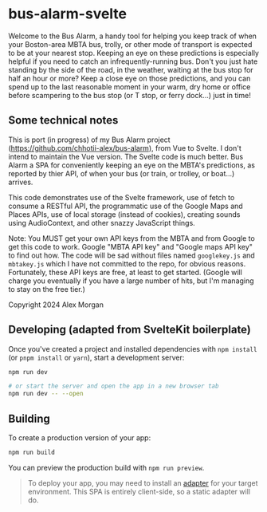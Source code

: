 # bus-alarm-svelte

Welcome to the Bus Alarm, a handy tool for helping you keep track of when your Boston-area MBTA bus, trolly, or other mode of transport is expected to be at your nearest stop. Keeping an eye on these predictions is especially helpful if you need to catch an infrequently-running bus. Don't you just hate standing by the side of the road, in the weather, waiting at the bus stop for half an hour or more? Keep a close eye on those predictions, and you can spend up to the last reasonable moment in your warm, dry home or office before scampering to the bus stop (or T stop, or ferry dock...) just in time!

## Some technical notes

This is port (in progress) of my Bus Alarm project (https://github.com/chhotii-alex/bus-alarm), from Vue to Svelte. I don't
intend to maintain the Vue version. The Svelte code is much better.
Bus Alarm a SPA for conveniently keeping an eye on the MBTA's predictions, as reported by thier API, of when your bus (or train, or trolley, or boat...) arrives.

This code demonstrates use of the Svelte framework, use of fetch to consume a RESTful API, the programmatic use of the Google Maps and Places APIs, use of local storage (instead of cookies), creating sounds using AudioContext, and other snazzy JavaScript things.

Note: You MUST get your own API keys from the MBTA and from Google to get this code to work. Google "MBTA API key" and "Google maps API key" to find out how. The code will be sad without files named `googlekey.js` and `mbtakey.js` which I have not committed to the repo, for obvious reasons. Fortunately, these API keys are free, at least to get started. (Google will charge you eventually if you have a large number of hits, but I'm managing to stay on the free
tier.)

Copyright 2024 Alex Morgan

## Developing (adapted from SvelteKit boilerplate)

Once you've created a project and installed dependencies with `npm install` (or `pnpm install` or `yarn`), start a development server:

```bash
npm run dev

# or start the server and open the app in a new browser tab
npm run dev -- --open
```

## Building

To create a production version of your app:

```bash
npm run build
```

You can preview the production build with `npm run preview`.

> To deploy your app, you may need to install an [adapter](https://kit.svelte.dev/docs/adapters) for your target environment. This SPA is entirely client-side, so a static adapter will do.
